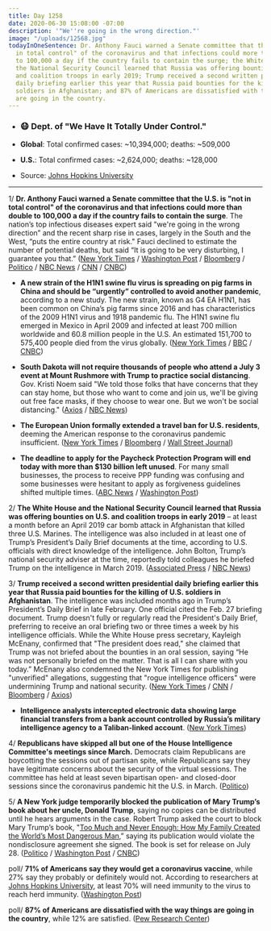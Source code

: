 ```yaml
---
title: Day 1258
date: 2020-06-30 15:08:00 -07:00
description: '"We''re going in the wrong direction."'
image: "/uploads/12568.jpg"
todayInOneSentence: Dr. Anthony Fauci warned a Senate committee that the U.S. is "not
  in total control" of the coronavirus and that infections could more than double
  to 100,000 a day if the country fails to contain the surge; the White House and
  the National Security Council learned that Russia was offering bounties on U.S.
  and coalition troops in early 2019; Trump received a second written presidential
  daily briefing earlier this year that Russia paid bounties for the killing of U.S.
  soldiers in Afghanistan; and 87% of Americans are dissatisfied with the way things
  are going in the country.
---
```


* ### 😷 Dept. of "We Have It Totally Under Control."

* **Global**: Total confirmed cases: \~10,394,000; deaths: \~509,000

* **U.S.**: Total confirmed cases: \~2,624,000; deaths: \~128,000

* Source: [Johns Hopkins University](https://coronavirus.jhu.edu/map.html)

---

1/ **Dr. Anthony Fauci warned a Senate committee that the U.S. is "not in total control" of the coronavirus and that infections could more than double to 100,000 a day if the country fails to contain the surge**. The nation’s top infectious diseases expert said "we're going in the wrong direction” and the recent sharp rise in cases, largely in the South and the West, “puts the entire country at risk." Fauci declined to estimate the number of potential deaths, but said “It is going to be very disturbing, I guarantee you that.”
\([New York Times](https://www.nytimes.com/2020/06/30/world/coronavirus-updates.html#link-72d9102c) / [Washington Post](https://www.washingtonpost.com/nation/2020/06/30/coronavirus-live-updates-us/) / [Bloomberg](https://www.bloomberg.com/news/articles/2020-06-30/fda-issues-vaccine-guidance-as-fauci-balances-hope-with-realism?srnd=premium&sref=MIBMEEoj) / [Politico](https://www.politico.com/news/2020/06/30/trump-officials-some-states-skipped-reopening-guidelines-345464) / [NBC News](https://www.nbcnews.com/health/health-news/fauci-covid-19-cases-could-swell-100-000-day-if-n1232526) / [CNN](https://www.cnn.com/politics/live-news/covid-19-school-work-reopening-testimony-06-30-20/h_cc7cf09eae87064e72f75af30984acd3) / [CNBC](https://www.cnbc.com/2020/06/30/fauci-says-us-coronavirus-outbreak-is-going-to-be-very-disturbing-could-top-100000-cases-a-day.html))

* **A new strain of the H1N1 swine flu virus is spreading on pig farms in China and should be “urgently” controlled to avoid another pandemic**, according to a new study. The new strain, known as G4 EA H1N1, has been common on China’s pig farms since 2016 and has characteristics of the 2009 H1N1 virus and 1918 pandemic flu. The H1N1 swine flu emerged in Mexico in April 2009 and infected at least 700 million worldwide and 60.8 million people in the U.S. An estimated 151,700 to 575,400 people died from the virus globally. ([New York Times](https://www.nytimes.com/2020/06/30/world/asia/h1n1-swine-flu-virus-china-pig.html) / [BBC](https://www.bbc.com/news/health-53218704) / [CNBC](https://www.cnbc.com/2020/06/30/dr-anthony-fauci-says-new-virus-in-china-has-traits-of-2009-h1n1-and-1918-pandemic-flu.html))

* **South Dakota will not require thousands of people who attend a July 3 event at Mount Rushmore with Trump to practice social distancing**. Gov. Kristi Noem said "We told those folks that have concerns that they can stay home, but those who want to come and join us, we'll be giving out free face masks, if they choose to wear one. But we won't be social distancing." ([Axios](https://www.axios.com/south-dakota-governor-social-distancing-trump-event-c20b93b8-0177-4ac5-bc88-9e6bf1a31d72.html) / [NBC News](https://www.nbcnews.com/politics/politics-news/s-dakota-gov-noem-says-we-will-not-be-social-n1232507))

* **The European Union formally extended a travel ban for U.S. residents**, deeming the American response to the coronavirus pandemic insufficient. ([New York Times](https://www.nytimes.com/2020/06/30/world/europe/eu-reopening-blocks-us-travelers.html) / [Bloomberg](https://www.bloomberg.com/news/articles/2020-06-30/europe-extends-block-on-u-s-travelers-over-coronavirus-concerns?srnd=premium&sref=MIBMEEoj) / [Wall Street Journal](https://www.wsj.com/articles/eu-opens-up-to-some-travelers-but-not-americans-11593524652))

* **The deadline to apply for the Paycheck Protection Program will end today with more than $130 billion left unused**. For many small businesses, the process to receive PPP funding was confusing and some businesses were hesitant to apply as forgiveness guidelines shifted multiple times. ([ABC News](https://abcnews.go.com/Politics/day-small-businesses-apply-ppp-134b-remains-emergency/story?id=71529975) / [Washington Post](https://www.washingtonpost.com/business/2020/06/30/paycheck-protection-program/))

2/ **The White House and the National Security Council learned that Russia was offering bounties on U.S. and coalition troops in early 2019** – at least a month before an April 2019 car bomb attack in Afghanistan that killed three U.S. Marines. The intelligence was also included in at least one of Trump’s President’s Daily Brief documents at the time, according to U.S. officials with direct knowledge of the intelligence. John Bolton, Trump’s national security adviser at the time, reportedly told colleagues he briefed Trump on the intelligence in March 2019. ([Associated Press](https://apnews.com/425e43fa0ffdd6e126c5171653ec47d1) / [NBC News](https://www.nbcnews.com/news/us-news/white-house-learned-russian-bounty-intelligence-early-2019-n1232565))

3/ **Trump received a second written presidential daily briefing earlier this year that Russia paid bounties for the killing of U.S. soldiers in Afghanistan**. The intelligence was included months ago in Trump’s President’s Daily Brief in late February. One official cited the Feb. 27 briefing document. Trump doesn't fully or regularly read the President's Daily Brief, preferring to receive an oral briefing two or three times a week by his intelligence officials. While the White House press secretary, Kayleigh McEnany, confirmed that "The president does read," she claimed that Trump was not briefed about the bounties in an oral session, saying “He was not personally briefed on the matter. That is all I can share with you today.” McEnany also condemned the New York Times for publishing "unverified" allegations, suggesting that "rogue intelligence officers" were undermining Trump and national security. ([New York Times](https://www.nytimes.com/2020/06/29/us/politics/russian-bounty-trump.html) / [CNN](https://edition.cnn.com/2020/06/29/politics/russia-bounties-presidential-daily-briefing) / [Bloomberg](https://www.bloomberg.com/news/articles/2020-06-30/trump-stirs-new-alarm-over-russia-by-dismissing-bounty-claims?sref=MIBMEEoj) / [Axios](https://www.axios.com/kayleigh-mcenany-new-york-times-russia-bounties-905016bb-6127-4708-8a4a-2c30fe0a2960.html))

* **Intelligence analysts intercepted electronic data showing large financial transfers from a bank account controlled by Russia’s military intelligence agency to a Taliban-linked account**. ([New York Times](https://www.nytimes.com/2020/06/30/us/politics/russian-bounties-afghanistan-intelligence.html))

4/ **Republicans have skipped all but one of the House Intelligence Committee's meetings since March.** Democrats claim Republicans are boycotting the sessions out of partisan spite, while Republicans say they have legitimate concerns about the security of the virtual sessions. The committee has held at least seven bipartisan open- and closed-door sessions since the coronavirus pandemic hit the U.S. in March. ([Politico](https://www.politico.com/news/2020/06/29/republicans-house-intelligence-345212))

5/ **A New York judge temporarily blocked the publication of Mary Trump’s book about her uncle, Donald Trump**, saying no copies can be distributed until he hears arguments in the case. Robert Trump asked the court to block Mary Trump’s book, "[Too Much and Never Enough: How My Family Created the World’s Most Dangerous Man](https://amzn.to/3eMTVlT),” saying its publication would violate the nondisclosure agreement she signed. The book is set for release on July 28. ([Politico](https://www.politico.com/news/2020/06/30/judge-blocks-release-of-book-by-trumps-niece-345577) / [Washington Post](https://www.washingtonpost.com/politics/publication-of-explosive-tell-all-book-by-trumps-niece-temporarily-blocked-by-new-york-state-judge/2020/06/30/f69e25e0-baf9-11ea-86d5-3b9b3863273b_story.html) / [CNBC](https://www.cnbc.com/2020/06/30/judge-orders-mary-trump-to-explain-why-her-tell-all-shouldnt-be-barred-from-publication.html))

poll/ **71% of Americans say they would get a coronavirus vaccine**, while 27% say they probably or definitely would not. According to researchers at [Johns Hopkins University](https://www.jhsph.edu/covid-19/articles/achieving-herd-immunity-with-covid19.html), at least 70% will need immunity to the virus to reach herd immunity. ([Washington Post](https://www.washingtonpost.com/health/7-in-10-americans-would-be-likely-to-get-a-coronavirus-vaccine-a-post-abc-poll-finds/2020/06/01/4d1f8f68-a429-11ea-bb20-ebf0921f3bbd_story.html))

poll/ **87% of Americans are dissatisfied with the way things are going in the country**, while 12% are satisfied. ([Pew Research Center](https://www.people-press.org/2020/06/30/publics-mood-turns-grim-trump-trails-biden-on-most-personal-traits-major-issues/))